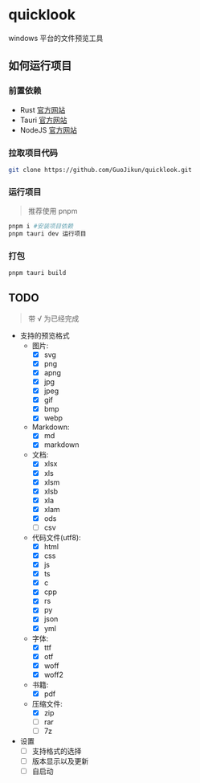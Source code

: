 # quicklook

windows 平台的文件预览工具

## 如何运行项目

### 前置依赖

- Rust [官方网站](https://www.rust-lang.org/tools/install)
- Tauri [官方网站](https://tauri.app/start/prerequisites/)
- NodeJS [官方网站](https://nodejs.org/)

### 拉取项目代码

```bash
git clone https://github.com/GuoJikun/quicklook.git 
```

### 运行项目

> 推荐使用 pnpm

```bash
pnpm i #安装项目依赖
pnpm tauri dev 运行项目
```

### 打包

```bash
pnpm tauri build
```

## TODO

> 带 √ 为已经完成

- 支持的预览格式
  - 图片:
    - [x] svg
    - [x] png
    - [x] apng
    - [x] jpg
    - [x] jpeg
    - [x] gif
    - [x] bmp
    - [x] webp
  - Markdown:
    - [x] md
    - [x] markdown
  - 文档:
    - [x] xlsx
    - [x] xls
    - [x] xlsm
    - [x] xlsb
    - [x] xla
    - [x] xlam
    - [x] ods
    - [ ] csv
  - 代码文件(utf8):
    - [x] html
    - [x] css
    - [x] js
    - [x] ts
    - [x] c
    - [x] cpp
    - [x] rs
    - [x] py
    - [x] json
    - [x] yml
  - 字体:
    - [x] ttf
    - [x] otf
    - [x] woff
    - [x] woff2
  - 书籍:
    - [x] pdf
  - 压缩文件:
    - [x] zip
    - [ ] rar
    - [ ] 7z
- 设置
  - [ ] 支持格式的选择
  - [ ] 版本显示以及更新
  - [ ] 自启动
